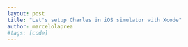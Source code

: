 ```yaml
---
layout: post
title: "Let's setup Charles in iOS simulator with Xcode"
author: marcelolaprea
#tags: [code]
---
```


